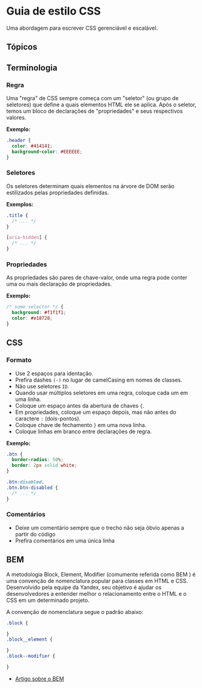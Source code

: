 # Guia de estilo CSS

Uma abordagem para escrever CSS gerenciável e escalável.

## Tópicos

## Terminologia

### Regra

Uma "regra" de CSS sempre começa com um "seletor" (ou grupo de seletores) que define a quais elementos HTML ele se aplica. Após o seletor, temos um bloco de declarações de "propriedades" e seus respectivos valores.

**Exemplo:**

```css
.header {
  color: #414141;               
  background-color: #EEEEEE;   
}
```

### Seletores

Os seletores determinam quais elementos na árvore de DOM serão estilizados pelas propriedades definidas.

**Exemplos:**

```css
.title {
  /* ... */
}

[aria-hidden] {
  /* ... */
}
```

### Propriedades

As propriedades são pares de chave-valor, onde uma regra pode conter uma ou mais declaração de propriedades.

**Exemplo:**

```css
/* some selector */ {
  background: #f1f1f1;
  color: #e18728;
}
```

## CSS

### Formato

- Use 2 espaços para identação.
- Prefira dashes `(-)` no lugar de camelCasing em nomes de classes.
- Não use seletores `ID`.
- Quando usar múltiplos seletores em uma regra, coloque cada um em uma linha.
- Coloque um espaço antes da abertura de chaves `{`.
- Em propriedades, coloque um espaço depois, mas não antes do caractere `:` (dois-pontos).
- Coloque chave de fechamento `}` em uma nova linha.
- Coloque linhas em branco entre declarações de regra.

**Exemplo:**

```css
.btn {
  border-radius: 50%;
  border: 2px solid white;
}

.btn:disabled,
.btn.btn-disabled {
  /* ... */
}
```

### Comentários

- Deixe um comentário sempre que o trecho não seja óbvio apenas a partir do código
- Prefira comentários em uma única linha

## BEM

A metodologia Block, Element, Modifier (comumente referida como BEM ) é uma convenção de nomenclatura popular para classes em HTML e CSS. Desenvolvido pela equipe da Yandex, seu objetivo é ajudar os desenvolvedores a entender melhor o relacionamento entre o HTML e o CSS em um determinado projeto.

A convenção de nomenclatura segue o padrão abaixo:

```css
.block {

}
.block__element {

}
.block--modifier {

}
```

- [Artigo sobre o BEM](https://css-tricks.com/bem-101/)
